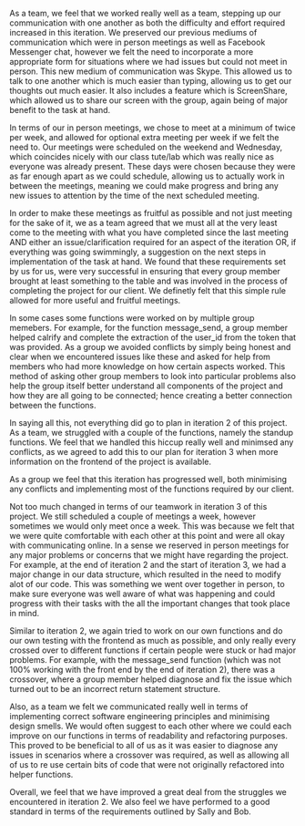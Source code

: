 As a team, we feel that we worked really well as a team, stepping up our communication with one another as both the difficulty and effort required increased in this iteration. We preserved our previous mediums of communication which were in person meetings as well as Facebook Messenger chat, however we felt the need to incorporate a more appropriate form for situations where we had issues but could not meet in person. This new medium of communication was Skype. This allowed us to talk to one another which is much easier than typing, allowing us to get our thoughts out much easier. It also includes a feature which is ScreenShare, which allowed us to share our screen with the group, again being of major benefit to the task at hand. 

In terms of our in person meetings, we chose to meet at a minimum of twice per week, and allowed for optional extra meeting per week if we felt the need to. Our meetings were scheduled on the weekend and Wednesday, which coincides nicely with our class tute/lab which was really nice as everyone was already present. These days were chosen because they were as far enough apart as we could schedule, allowing us to actually work in between the meetings, meaning we could make progress and bring any new issues to attention by the time of the next scheduled meeting.

In order to make these meetings as fruitful as possible and not just meeting for the sake of it, we as a team agreed that we must all at the very least come to the meeting with what you have completed since the last meeting AND either an issue/clarification required for an aspect of the iteration OR, if everything was going swimmingly, a suggestion on the next steps in implementation of the task at hand. We found that these requirements set by us for us, were very successful in ensuring that every group member brought at least something to the table and was involved in the process of completing the project for our client. We definetly felt that this simple rule allowed for more useful and fruitful meetings.

In some cases some functions were worked on by multiple group memebers. For example, for the function message_send, a group member helped calrify and complete the extraction of the user_id from the token that was provided. As a group we avoided conflicts by simply being honest and clear when we encountered issues like these and asked for help from members who had more knowledge on how certain aspects worked. This method of asking other group members to look into particular problems also help the group itself better understand all components of the project and how they are all going to be connected; hence creating a better connection between the functions. 

In saying all this, not everything did go to plan in iteration 2 of this project. As a team, we struggled with a couple of the functions, namely the standup functions. We feel that we handled this hiccup really well and minimsed any conflicts, as we agreed to add this to our plan for iteration 3 when more information on the frontend of the project is available.

As a group we feel that this iteration has progressed well, both minimising any conflicts and implementing most of the functions required by our client.

Not too much changed in terms of our teamwork in iteration 3 of this project. We still scheduled a couple of meetings a week, however sometimes we would only meet once a week. This was because we felt that we were quite comfortable with each other at this point and were all okay with communicating online. In a sense we reserved in person meetings for any major problems or concerns that we might have regarding the project. For example, at the end of iteration 2 and the start of iteration 3, we had a major change in our data structure, which resulted in the need to modify alot of our code. This was something we went over together in person, to make sure everyone was well aware of what was happening and could progress with their tasks with the all the important changes that took place in mind.

Similar to iteration 2, we again tried to work on our own functions and do our own testing with the frontend as much as possible, and only really every crossed over to different functions if certain people were stuck or had major problems. For example, with the message_send function (which was not 100% working with the front end by the end of iteration 2), there was a crossover, where a group member helped diagnose and fix the issue which turned out to be an incorrect return statement structure.

Also, as a team we felt we communicated really well in terms of implementing correct software engineering principles and minimising design smells. We would often suggest to each other where we could each improve on our functions in terms of readability and refactoring purposes. This proved to be beneficial to all of us as it was easier to diagnose any issues in scenarios where a crossover was required, as well as allowing all of us to re use certain bits of code that were not originally refactored into helper functions. 

Overall, we feel that we have improved a great deal from the struggles we encountered in iteration 2. We also feel we have performed to a good standard in terms of the requirements outlined by Sally and Bob.